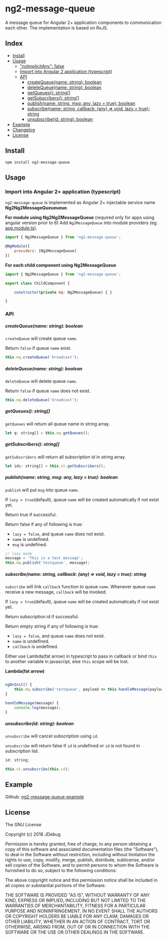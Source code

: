 # ng2-message-queue

A message queue for Angular 2+ application components to communication each other.
The implementation is based on RxJS.

## Index

- [Install](#install)
- [Usage](#usage)
	- ["noImplicitAny": false](#noimplicitany-false)
	- [Import into Angular 2 application (typescript)](#import-into-angular-2-application-typescript)
	- [API](#api)
		- [createQueue(name: string): boolean](#createQueuename-string-boolean)
		- [deleteQueue(name: string): boolean](#delqueuename-string-boolean)
		- [getQueues(): string[]](#getQueues-string)
		- [getSubscribers(): string[]](#getsubscription-string)
		- [publish(name: string, msg: any, lazy = true): boolean](#publishname-string-msg-any-lazy--true-boolean)
		- [subscribe(name: string, callback: (any) => void, lazy = true): string](#subscribename-string-callback-any--void-lazy--true-string)
		- [unsubscribe(id: string): boolean](#unsubscribeid-string-boolean)
- [Example](#example)
- [Changelog](#changelog)
- [License](#license)

## Install

```
npm install ng2-message-queue
```

## Usage

### Import into Angular 2+ application (typescript)

`ng2-message-queue` is implemented as Angular 2+ injectable service name __Ng2Ng2MessageQueueueue__.

__For module using Ng2Ng2MessageQueue__
(required only for apps using angular version prior to 6)
Add `Ng2MessageQueue` into module providers (eg. [app.module.ts](https://github.com/jdebug/ng2-message-queue/blob/master/app/app.module.ts)).

```javascript
import { Ng2MessageQueue } from 'ng2-message-queue';

@NgModule({
	providers: [Ng2MessageQueue]
})
```

__For each child component using Ng2MessageQueue__

```javascript
import { Ng2MessageQueue } from 'ng2-message-queue';

export class ChildComponent {

	constructor(private mq: Ng2MessageQueue) { }

}
```

### API

##### createQueue(name: string): boolean

`createQueue` will create queue `name`.

Return `false` if queue `name` exist.

```javascript
this.mq.createQueue('broadcast');
```

##### deleteQueue(name: string): boolean

`deleteQueue` will delete queue `name`.

Return `false` if queue `name` does not exist.

```javascript
this.mq.deleteQueue('broadcast');
```

##### getQueues(): string[]

`getQueues` will return all queue name in string array.
```javascript
let q: string[] = this.mq.getQueues();
```

##### getSubscribers(): string[]

`getSubscribers` will return all subscription id in string array.
```javascript
let ids: string[] = this.st.getSubscribers();
```

##### publish(name: string, msg: any, lazy = true): boolean

`publish` will put `msg` into queue `name`.

If `lazy = true`(default), queue `name` will be created automatically if not exist yet.

Return true if successful.

Return false if any of following is true:
- `lazy = false`, and queue `name` does not exist.
- `name` is undefined.
- `msg` is undefined.

```javascript
// lazy mode
message = 'This is a test message';
this.mq.publish('testqueue', message);
```

##### subscribe(name: string, callback: (any) => void, lazy = true): string

`subscribe` will link `callback` function to queue `name`. Whenever queue `name` receive a new message, `callback` will be invoked.

If `lazy = true`(default), queue `name` will be created automatically if not exist yet.

Return subscription id if successful.

Return empty string if any of following is true:
- `lazy = false`, and queue `name` does not exist.
- `name` is undefined.
- `callback` is undefined.

Either use Lambda(fat arrow) in typescript to pass in callback or bind `this` to another variable in javascript, else `this` scope will be lost.

__Lambda(fat arrow)__
```javascript

ngOnInit() {
	this.mq.subscribe('testqueue', payload => this.handleMessage(payload));
}

handleMessage(message) {
	console.log(message);
}
```

##### unsubscribe(id: string): boolean

`unsubscribe` will cancel subscription using `id`.

`unsubscribe` will return false if `id` is undefined or `id` is not found in subscription list.

```javascript
id: string;

this.st.unsubscribe(this.id);
```

## Example

Github: [ng2-message-queue-example](https://github.com/jdebu/ng2-message-queue-example)

## License

The GNU License

Copyright (c) 2018 JDebug

Permission is hereby granted, free of charge, to any person obtaining a copy of this software and associated documentation files (the "Software"), to deal in the Software without restriction, including without limitation the rights to use, copy, modify, merge, publish, distribute, sublicense, and/or sell copies of the Software, and to permit persons to whom the Software is furnished to do so, subject to the following conditions:

The above copyright notice and this permission notice shall be included in all copies or substantial portions of the Software.

THE SOFTWARE IS PROVIDED "AS IS", WITHOUT WARRANTY OF ANY KIND, EXPRESS OR IMPLIED, INCLUDING BUT NOT LIMITED TO THE WARRANTIES OF MERCHANTABILITY, FITNESS FOR A PARTICULAR PURPOSE AND NONINFRINGEMENT. IN NO EVENT SHALL THE AUTHORS OR COPYRIGHT HOLDERS BE LIABLE FOR ANY CLAIM, DAMAGES OR OTHER LIABILITY, WHETHER IN AN ACTION OF CONTRACT, TORT OR OTHERWISE, ARISING FROM, OUT OF OR IN CONNECTION WITH THE SOFTWARE OR THE USE OR OTHER DEALINGS IN THE SOFTWARE.
